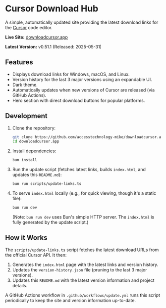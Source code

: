 # Cursor Download Hub

A simple, automatically updated site providing the latest download links for the [Cursor](https://cursor.com) code editor.

**Live Site:** [downloadcursor.app](https://downloadcursor.app)

**Latest Version:** v0.51.1 (Released: 2025-05-31)

## Features

- Displays download links for Windows, macOS, and Linux.
- Version history for the last 3 major versions using an expandable UI.
- Dark theme.
- Automatically updates when new versions of Cursor are released (via GitHub Actions).
- Hero section with direct download buttons for popular platforms.

## Development

1.  Clone the repository:
    ```bash
    git clone https://github.com/accesstechnology-mike/downloadcursor.app.git
    cd downloadcursor.app
    ```
2.  Install dependencies:
    ```bash
    bun install
    ```
3.  Run the update script (fetches latest links, builds `index.html`, and updates this `README.md`):
    ```bash
    bun run scripts/update-links.ts
    ```
4.  To serve `index.html` locally (e.g., for quick viewing, though it's a static file):
    ```bash
    bun run dev 
    ```
    (Note: `bun run dev` uses Bun's simple HTTP server. The `index.html` is fully generated by the update script.)


## How it Works

The `scripts/update-links.ts` script fetches the latest download URLs from the official Cursor API. It then:
1.  Generates the `index.html` page with the latest links and version history.
2.  Updates the `version-history.json` file (pruning to the last 3 major versions).
3.  Updates this `README.md` with the latest version information and project details.

A GitHub Actions workflow in `.github/workflows/update.yml` runs this script periodically to keep the site and version information up-to-date.